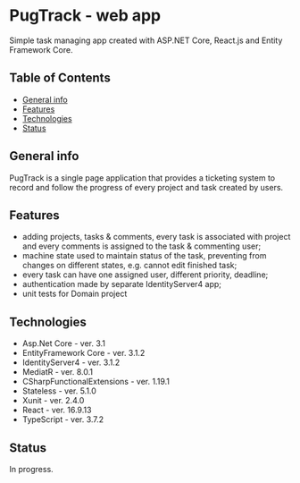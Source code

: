 # PugTrack - web app 
Simple task managing app created with ASP.NET Core, React.js and Entity Framework Core. 

## Table of Contents
* [General info](#general-info)
* [Features](#features)
* [Technologies](#technologies)
* [Status](#status)

## General info
PugTrack is a single page application that provides a ticketing system to record and follow the progress of every project and task created by users. 

## Features
* adding projects, tasks & comments, every task is associated with project and every comments is assigned to the task & commenting user;
* machine state used to maintain status of the task, preventing from changes on different states, e.g. cannot edit finished task;
* every task can have one assigned user, different priority, deadline;
* authentication made by separate IdentityServer4 app;
* unit tests for Domain project

## Technologies
* Asp.Net Core - ver. 3.1
* EntityFramework Core - ver. 3.1.2
* IdentityServer4 - ver. 3.1.2
* MediatR - ver. 8.0.1
* CSharpFunctionalExtensions - ver. 1.19.1
* Stateless - ver. 5.1.0
* Xunit - ver. 2.4.0
* React - ver. 16.9.13
* TypeScript - ver. 3.7.2

## Status
In progress.
